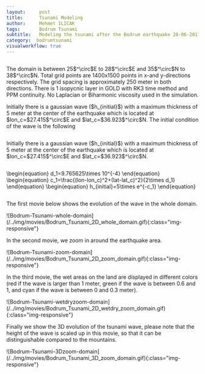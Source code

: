 ```yaml
---
layout:     post
title:      Tsunami Modeling
author:     Mehmet ILICAK
tags:       Bodrum Tsunami
subtitle:   Modeling the tsunami after the Bodrum earthquake 28-06-2017
category:  bodrumtsunami
visualworkflow: true
---
```

```python
```


<p>The domain is between 25$^\circ$E to 28$^\circ$E and 35$^\circ$N to 38$^\circ$N. Total grid points are 1400x1500 points in x-and y-directions respectively.
   The grid spacing is approximately 250 meter in both directions. There is 1   
isopycnic layer in GOLD with RK3 time method and PPM continuity. No Laplacian   
or Biharmonic viscosity used in the simulation.</p> 

<p> Initially there is a gaussian wave ($h_{initial}$) with a maximum thickness of 5 meter at the center of the earthquake which is located at $lon_c=$27.415$^\circ$E and $lat_c=$36.923$^\circ$N.
The initial condition of the wave is the following</p>     



```python
```


<p> Initially there is a gaussian wave ($h_{initial}$) with a maximum thickness of 5 meter at the center of the earthquake which is located at $lon_c=$27.415$^\circ$E and $lat_c=$36.923$^\circ$N.</p>     



```python
```


\begin{equation}
d_1=9.765625\times 10^{-4}
\end{equation}
\begin{equation}
c_1=\frac{(lon-lon_c)^2+(lat-lat_c)^2}{2\times d_1}
\end{equation}
\begin{equation}
h_{initial}=5\times e^{-c_1}
\end{equation}



```python
```


<p>The first movie below shows the evolution of the wave in the whole domain. </p>
![Bodrum-Tsunami-whole-domain](/../img/movies/Bodrum_Tsunami_2D_whole_domain.gif){:class="img-responsive"}  
<p>In the second movie, we zoom in around the earthquake area. </p>
![Bodrum-Tsunami-zoom-domain](/../img/movies/Bodrum_Tsunami_2D_zoom_domain.gif){:class="img-responsive"} 
<p>In the third movie, the wet areas on the land are displayed in different colors (red if the wave is larger than 1 meter, 
green if the wave is between 0.6 and 1, and cyan if the wave is between 0 and 0.3 meter). </p>
![Bodrum-Tsunami-wetdryzoom-domain](/../img/movies/Bodrum_Tsunami_2D_wetdry_zoom_domain.gif){:class="img-responsive"}
<p>Finally we show the 3D evolution of the tsunami wave, please note that the height of the wave is scaled 
up in this movie, so that it can be distinguishable compared to the mountains.</p>
![Bodrum-Tsunami-3Dzoom-domain](/../img/movies/Bodrum_Tsunami_3D_zoom_domain.gif){:class="img-responsive"}



```python
```
